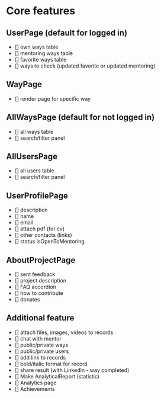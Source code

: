 # Core features

## UserPage (default for logged in)

- [] own ways table
- [] mentoring ways table
- [] favorite ways table
- [] ways to check (updated favorite or updated mentoring)

## WayPage

- [] render page for specific way

## AllWaysPage (default for not logged in)

- [] all ways table
- [] search/filter panel

## AllUsersPage

- [] all users table
- [] search/filter panel

## UserProfilePage

- [] description
- [] name
- [] email
- [] attach pdf (for cv)
- [] other contacts (links)
- [] status isOpenToMentoring

## AboutProjectPage

- [] sent feedback
- [] project description
- [] FAQ accordion
- [] how to contribute
- [] donates

## Additional feature

- [] attach files, images, videos to records
- [] chat with mentor
- [] public/private ways
- [] public/private users
- [] add link to records
- [] bold/italic format for record
- [] share result (with LinkedIn - way completed)
- [] Make AnalyticalReport (statistic)
- [] Analytics page
- [] Achievements
